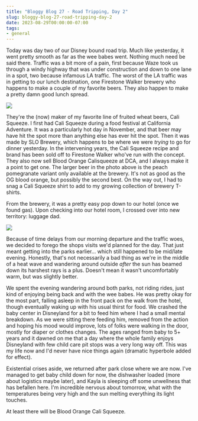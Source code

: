 ```yaml
---
title: "Bloggy Blog 27 - Road Tripping, Day 2"
slug: bloggy-blog-27-road-tripping-day-2
date: 2023-08-29T00:00:00-07:00
tags:
- general
---
```

Today was day two of our Disney bound road trip. Much like yesterday, it went pretty smooth as far as the wee babes went. Nothing much need be said there. Traffic was a bit more of a pain, first because Waze took us through a windy highway that was under construction and down to one lane in a spot, two because infamous LA traffic. The worst of the LA traffic was in getting to our lunch destination, one Firestone Walker brewery who happens to make a couple of my favorite beers. They also happen to make a pretty damn good lunch spread.

![](https://hackmann.family/photos/firestone-food.jpg)

They're the (now) maker of my favorite line of fruited wheat beers, Cali Squeeze. I first had Cali Squeeze during a food festival at California Adventure. It was a particularly hot day in November, and that beer may have hit the spot more than anything else has ever hit the spot. Then it was made by SLO Brewery, which happens to be where we were _trying_ to go for dinner yesterday. In the intervening years, the Cali Squeeze recipe and brand has been sold off to Firestone Walker who've run with the concept. They also now sell Blood Orange Calisqueeze at DCA, and I always make it a point to get one. The larger beer in the photo above is the peach pomegranate variant only available at the brewery. It's not as good as the OG blood orange, but possibly the second best. On the way out, I had to snag a Cali Squeeze shirt to add to my growing collection of brewery T-shirts.

From the brewery, it was a pretty easy pop down to our hotel (once we found gas). Upon checking into our hotel room, I crossed over into new territory: luggage dad.

![](https://hackmann.family/photos/rolly-packy.jpg)

Because of time delays from our morning departure and the traffic woes, we decided to forego the shops visits we'd planned for the day. That just meant getting into the parks earlier... which still happened to be mid/late evening. Honestly, that's not necessarily a bad thing as we're in the middle of a heat wave and wandering around outside _after_ the sun has beamed down its harshest rays is a plus. Doesn't mean it wasn't uncomfortably warm, but was slightly better.

We spent the evening wandering around both parks, not riding rides, just kind of enjoying being back and with the wee babes. He was pretty okay for the most part, falling asleep in the front pack on the walk from the hotel, though eventually waking up with his usual thirst for food. We crashed the baby center in Disneyland for a bit to feed him where I had a small mental breakdown. As we were sitting there feeding him, removed from the action and hoping his mood would improve, lots of folks were walking in the door, mostly for diaper or clothes changes. The ages ranged from baby to 5+ years and it dawned on me that a day where the whole family enjoys Disneyland with few child care pit stops was a very long way off. This was my life now and I'd never have nice things again (dramatic hyperbole added for effect).

Existential crises aside, we returned after park close where we are now. I've managed to get baby child down for now, the dishwasher loaded (more about logistics maybe later), and Kayla is sleeping off some unwellness that has befallen here. I'm incredible nervous about tomorrow, what with the temperatures being very high and the sun melting everything its light touches.

At least there will be Blood Orange Cali Squeeze.
